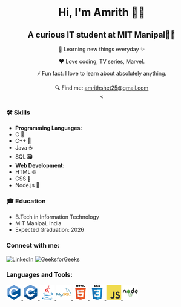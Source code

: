 
</head>
<body>


<div class="section">
    <h1 align="center">Hi, I'm Amrith 🙋‍♂️</h1>
    <h2 align="center">A curious IT student at MIT Manipal👨‍💻</h2>
    <p align="center">🌱 Learning new things everyday ✨</p>
    <p align="center">❤️ Love coding, TV series, Marvel.</p>
    <p align="center">⚡ Fun fact: I love to learn about absolutely anything.</p>
    <p align="center">🔍 Find me: <a href="mailto:amrithshet25@gmail.com">amrithshet25@gmail.com</a><br><<a href="mailto:amrith_shet@icloud.com"></a></p>
</div>


<div class="section">
    <h3>🛠️ Skills</h3>
    <ul class="skills">
        <li><strong>Programming Languages:</strong></li>
        <li>C 🌟</li>
        <li>C++ 🚀</li>
        <li>Java ☕</li>
        <li>SQL 🗃️</li>
        <li><strong>Web Development:</strong></li>
        <li>HTML 🌐</li>
        <li>CSS 🎨</li>
        <li>Node.js 🔧</li>
    </ul>
</div>

<div class="section">
    <h3>🎓 Education</h3>
    <ul class="education">
        <li>B.Tech in Information Technology</li>
        <li>MIT Manipal, India</li>
        <li>Expected Graduation: 2026</li>
    </ul>
</div>

<div class="section">
    <h3 align="left">Connect with me:</h3>
    <p align="left">
        <a href="https://www.linkedin.com/in/amrith-shet-b259a8254" target="_blank"><img align="center" src="https://raw.githubusercontent.com/rahuldkjain/github-profile-readme-generator/master/src/images/icons/Social/linked-in-alt.svg" alt="LinkedIn" height="30" width="40" /></a>
        <a href="https://www.geeksforgeeks.org/user/amrithsp976/" target="_blank"><img align="center" src="https://upload.wikimedia.org/wikipedia/commons/4/43/GeeksforGeeks.svg" alt="GeeksforGeeks" height="30" width="40" /></a>
    </p>
</div>

<div class="section">
    <h3 align="left">Languages and Tools:</h3>
    <p align="left" class="icons">
        <a href="https://www.w3schools.com/c/" target="_blank" rel="noreferrer"> <img src="https://raw.githubusercontent.com/devicons/devicon/master/icons/c/c-original.svg" alt="C" width="40" height="40"/> </a>
        <a href="https://www.w3schools.com/cpp/" target="_blank" rel="noreferrer"> <img src="https://raw.githubusercontent.com/devicons/devicon/master/icons/cplusplus/cplusplus-original.svg" alt="C++" width="40" height="40"/> </a>
        <a href="https://www.java.com" target="_blank" rel="noreferrer"> <img src="https://raw.githubusercontent.com/devicons/devicon/master/icons/java/java-original.svg" alt="Java" width="40" height="40"/> </a>
        <a href="https://www.w3schools.com/sql/" target="_blank" rel="noreferrer"> <img src="https://raw.githubusercontent.com/devicons/devicon/master/icons/mysql/mysql-original-wordmark.svg" alt="SQL" width="40" height="40"/> </a>
        <a href="https://www.w3schools.com/html/" target="_blank" rel="noreferrer"> <img src="https://raw.githubusercontent.com/devicons/devicon/master/icons/html5/html5-original-wordmark.svg" alt="HTML5" width="40" height="40"/> </a> 
        <a href="https://www.w3schools.com/css/" target="_blank" rel="noreferrer"> <img src="https://raw.githubusercontent.com/devicons/devicon/master/icons/css3/css3-original-wordmark.svg" alt="CSS3" width="40" height="40"/> </a> 
        <a href="https://developer.mozilla.org/en-US/docs/Web/JavaScript" target="_blank" rel="noreferrer"> <img src="https://raw.githubusercontent.com/devicons/devicon/master/icons/javascript/javascript-original.svg" alt="JavaScript" width="40" height="40"/> </a> 
        <a href="https://nodejs.org" target="_blank" rel="noreferrer"> <img src="https://raw.githubusercontent.com/devicons/devicon/master/icons/nodejs/nodejs-original-wordmark.svg" alt="Node.js" width="40" height="40"/> </a> 
    </p>
</div>

<!--
**amriths04/amriths04** is a ✨ _special_ ✨ repository because its `README.md` (this file) appears on your GitHub profile.

Here are some ideas to get you started:

- 🔭 I’m currently working on ...
- 🌱 I’m currently learning ...
- 👯 I’m looking to collaborate on ...
- 🤔 I’m looking for help with ...
- 💬 Ask me about ...
- 📫 How to reach me: ...
- 😄 Pronouns: ...
- ⚡ Fun fact: ...
-->

</body>
</html>
